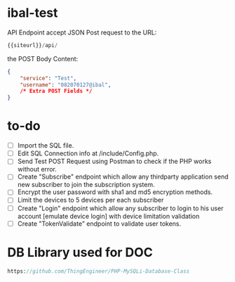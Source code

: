 # ibal-test

API Endpoint accept JSON Post request to the URL:

```php
{{siteurl}}/api/
```

the POST Body Content:
```json
{
    "service": "Test",
    "username": "082070127@ibal",
    /* Extra POST Fields */
}
```
# to-do
- [ ] Import the SQL file.
- [ ] Edit SQL Connection info at /include/Config.php.
- [ ] Send Test POST Request using Postman to check if the PHP works without error.
- [ ] Create "Subscribe" endpoint which allow any thirdparty application send new subscriber to join the subscription system.
- [ ] Encrypt the user password with sha1 and md5 encryption methods.
- [ ] Limit the devices to 5 devices per each subscriber
- [ ] Create "Login" endpoint which allow any subscriber to login to his user account [emulate device login] with device limitation validation
- [ ] Create "TokenValidate" endpoint to validate user tokens.

# DB Library used for DOC
```php
https://github.com/ThingEngineer/PHP-MySQLi-Database-Class
```
